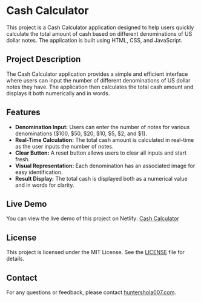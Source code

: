 # Cash Calculator

This project is a Cash Calculator application designed to help users quickly calculate the total amount of cash based on different denominations of US dollar notes. The application is built using HTML, CSS, and JavaScript.

## Project Description

The Cash Calculator application provides a simple and efficient interface where users can input the number of different denominations of US dollar notes they have. The application then calculates the total cash amount and displays it both numerically and in words.

## Features

- **Denomination Input:** Users can enter the number of notes for various denominations ($100, $50, $20, $10, $5, $2, and $1).
- **Real-Time Calculation:** The total cash amount is calculated in real-time as the user inputs the number of notes.
- **Clear Button:** A reset button allows users to clear all inputs and start fresh.
- **Visual Representation:** Each denomination has an associated image for easy identification.
- **Result Display:** The total cash is displayed both as a numerical value and in words for clarity.

## Live Demo

You can view the live demo of this project on Netlify:
[Cash Calculator](https://cash-calculators.netlify.app/)

## License

This project is licensed under the MIT License. See the [LICENSE](LICENSE) file for details.

## Contact

For any questions or feedback, please contact [huntershola007.com](huntershola007.com).
